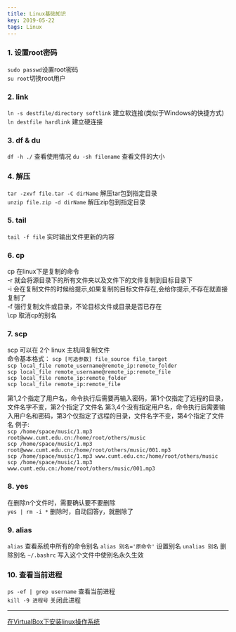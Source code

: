 ```yaml
---
title: Linux基础知识
key: 2019-05-22
tags: Linux
---
```


### 1. 设置root密码
`sudo passwd`设置root密码  
`su root`切换root用户
### 2. link
`ln -s destfile/directory softlink` 建立软连接(类似于Windows的快捷方式)   
`ln destfile hardlink`              建立硬连接
### 3. df & du
`df -h ./`        查看使用情况
`du -sh filename` 查看文件的大小
### 4. 解压
`tar -zxvf file.tar -C dirName` 解压tar包到指定目录  
`unzip file.zip -d dirName`     解压zip包到指定目录
### 5. tail
`tail -f file` 实时输出文件更新的内容
### 6. cp
cp 在linux下是复制的命令  
-r 就会将源目录下的所有文件夹以及文件下的文件复制到目标目录下  
-i 会在复制文件的时候给提示,如果复制的目标文件存在,会给你提示,不存在就直接复制了  
-f 强行复制文件或目录，不论目标文件或目录是否已存在  
\cp 取消cp的别名
### 7. scp
scp 可以在 2个 linux 主机间复制文件  
命令基本格式： `scp [可选参数] file_source file_target`  
`scp local_file remote_username@remote_ip:remote_folder`    
`scp local_file remote_username@remote_ip:remote_file`  
`scp local_file remote_ip:remote_folder`  
`scp local_file remote_ip:remote_file`  

第1,2个指定了用户名，命令执行后需要再输入密码，第1个仅指定了远程的目录，文件名字不变，第2个指定了文件名
第3,4个没有指定用户名，命令执行后需要输入用户名和密码，第3个仅指定了远程的目录，文件名字不变，第4个指定了文件名
例子:  
`scp /home/space/music/1.mp3 root@www.cumt.edu.cn:/home/root/others/music`  
`scp /home/space/music/1.mp3 root@www.cumt.edu.cn:/home/root/others/music/001.mp3`   
`scp /home/space/music/1.mp3 www.cumt.edu.cn:/home/root/others/music`  
`scp /home/space/music/1.mp3 www.cumt.edu.cn:/home/root/others/music/001.mp3`   
### 8. yes
在删除n个文件时，需要确认要不要删除  
`yes | rm -i *`  删除时，自动回答y，就删除了
### 9. alias
`alias` 查看系统中所有的命令别名
`alias 别名='原命令'` 设置别名
`unalias 别名` 删除别名
`~/.bashrc` 写入这个文件中使别名永久生效
### 10. 查看当前进程
`ps -ef | grep username` 查看当前进程  
`kill -9 进程号` 关闭此进程

----

[在VirtualBox下安装linux操作系统](https://blog.csdn.net/yuchao2015/article/details/52132270)  
